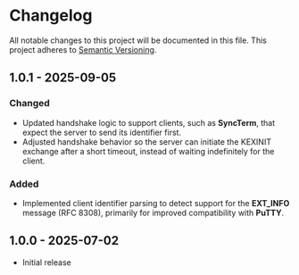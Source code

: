# Changelog
All notable changes to this project will be documented in this file.
This project adheres to [Semantic Versioning](http://semver.org/).

## 1.0.1 - 2025-09-05

### Changed

  * Updated handshake logic to support clients, such as **SyncTerm**, that expect the server to send its identifier first.
  * Adjusted handshake behavior so the server can initiate the KEXINIT exchange after a short timeout, instead of waiting indefinitely for the client.

### Added

  * Implemented client identifier parsing to detect support for the **EXT_INFO** message (RFC 8308), primarily for improved compatibility with **PuTTY**.

## 1.0.0 - 2025-07-02

  * Initial release